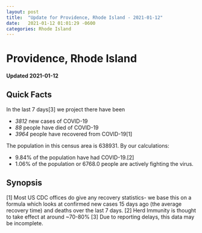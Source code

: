 ```yaml
---
layout: post
title:  "Update for Providence, Rhode Island - 2021-01-12"
date:   2021-01-12 01:01:29 -0600
categories: Rhode Island
---
```


# Providence, Rhode Island
#### Updated 2021-01-12

## Quick Facts

In the last 7 days[3] we project there have been
- *3812* new cases of COVID-19
- *88* people have died of COVID-19
- *3964* people have recovered from COVID-19[1]

The population in this census area is 638931. By our calculations:
- 9.84% of the population have had COVID-19.[2]
- 1.06% of the population or 6768.0 people are actively fighting the virus.

## Synopsis




[1] Most US CDC offices do give any recovery statistics- we base this on a formula which looks at confirmed new cases
15 days ago (the average recovery time) and deaths over the last 7 days.
[2] Herd Immunity is thought to take effect at around ~70-80%
[3] Due to reporting delays, this data may be incomplete. 
    